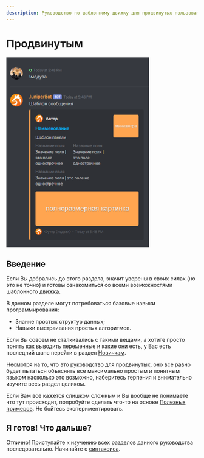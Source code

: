 ```yaml
---
description: Руководство по шаблонному движку для продвинутых пользователей
---
```


# Продвинутым

![](../../../.gitbook/assets/image%20%2816%29.png)

## Введение

Если Вы добрались до этого раздела, значит уверены в своих силах \(но это не точно\) и готовы ознакомиться со всеми возможностями шаблонного движка.

В данном разделе могут потребоваться базовые навыки программирования:

* Знание простых структур данных; 
* Навыки выстраивания простых алгоритмов. 

Если Вы совсем не сталкивались с такими вещами, а хотите просто понять как выводить переменные и какие они есть, у Вас есть последний шанс перейти в раздел [Новичкам](../beginners/). 

Несмотря на то, что это руководство для продвинутых, оно все равно будет пытаться объяснять все максимально простым и понятным языком насколько это возможно, наберитесь терпения и внимательно изучите весь раздел целиком.

Если Вам всё кажется слишком сложным и Вы вообще не понимаете что тут происходит, попробуйте сделать что-то на основе [Полезных примеров](../examples.md). Не бойтесь экспериментировать.

## Я готов! Что дальше?

Отлично! Приступайте к изучению всех разделов данного руководства последовательно. Начинайте с [синтаксиса](syntax/).





